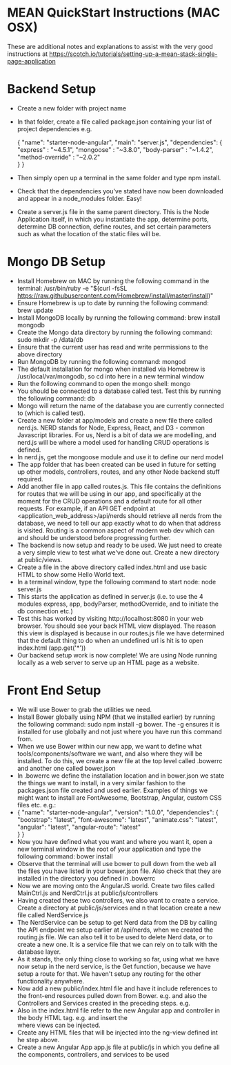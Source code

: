 # MEAN QuickStart Instructions (MAC OSX)

These are additional notes and explanations to assist with the very good instructions at https://scotch.io/tutorials/setting-up-a-mean-stack-single-page-application

# Backend Setup

- Create a new folder with project name
- In that folder, create a file called package.json containing your list of project dependencies e.g.

    {
      "name": "starter-node-angular",
      "main": "server.js",
      "dependencies": {
        "express" : "~4.5.1",
        "mongoose" : "~3.8.0",
        "body-parser" : "~1.4.2",
        "method-override" : "~2.0.2"        
      }
    }

- Then simply open up a terminal in the same folder and type npm install.
- Check that the dependencies you've stated have now been downloaded and appear in a node_modules folder. Easy!
- Create a server.js file in the same parent directory. This is the Node Application itself, in which you instantiate the app,  determine ports, determine DB connection, define routes, and set certain parameters such as what the location of the static files will be.

# Mongo DB Setup
- Install Homebrew on MAC by running the following command in the terminal: 
	/usr/bin/ruby -e "$(curl -fsSL https://raw.githubusercontent.com/Homebrew/install/master/install)"
- Ensure Homebrew is up to date by running the following command: brew update
- Install MongoDB locally by running the following command: brew install mongodb
- Create the Mongo data directory  by running the following command: sudo mkdir -p /data/db
- Ensure that the current user has read and write perrmissions to the above directory
- Run MongoDB by running the following command: mongod
- The default installation for mongo when installed via Homebrew is /usr/local/var/mongodb, so cd into here in a new terminal window
- Run the following command to open the mongo shell: mongo
- You should be connected to a database called test. Test this by running the following command: db
- Mongo will return the name of the database you are currently connected to (which is called test).
- Create a new folder at app/models and create a new file there called nerd.js. NERD stands for Node, Express, React, and D3 - common Javascript libraries. For us, Nerd is a bit of data we are modelling, and nerd.js will be where a model used for handling CRUD operations is defined.
- In nerd.js, get the mongoose module and use it to define our nerd model
- The app folder that has been created can be used in future for setting up other models, controllers, routes, and any other Node backend stuff required.
- Add another file in app called routes.js. This file contains the definitions for routes that we will be using in our app, and specifically at the moment for the CRUD operations and a default route for all other requests. For example, if an API GET endpoint at <application_web_address>/api/nerds should retrieve all nerds from the database, we need to tell our app exactly what to do when that address is visited. Routing is a common aspect of modern web dev which can and should be understood before progressing further.
- The backend is now setup and ready to be used. We just need to create a very simple view to test what we've done out. Create a new directory at public/views.
- Create a file in the above directory called index.html and use basic HTML to show some Hello World text.
- In a terminal window, type the following command to start node: node server.js
- This starts the application as defined in server.js (i.e. to use the 4 modules express, app, bodyParser, methodOverride, and to initiate the db connection etc.)
- Test this has worked by visiting http://localhost:8080 in your web browser. You should see your back HTML view displayed. The reason this view is displayed is because in our routes.js file we have determined that the default thing to do when an undefined url is hit is to open index.html (app.get('*'))
- Our backend setup work is now complete! We are using Node running locally  as a web server to serve up an HTML page as a website.

# Front End Setup

- We will use Bower to grab the utilities we need.
- Install Bower globally using NPM (that we installed earlier) by running the following command: sudo npm install -g bower. The -g ensures it is installed for use globally and not just where you have run this command from.
- When we use Bower within our new app, we want to define what tools/components/software we want, and also where they will be installed. To do this, we create a new file at the top level called .bowerrc and another one called bower.json
- In .bowerrc we define the installation location and in bower.json we state the things we want to install, in a very similar fashion to the packages.json file created and used earlier. Examples of things we might want to install are FontAwesome, Bootstrap, Angular, custom CSS files etc. e.g.:
- {
    "name": "starter-node-angular",
    "version": "1.0.0",
    "dependencies": {
        "bootstrap": "latest",
        "font-awesome": "latest",
        "animate.css": "latest",
        "angular": "latest",
        "angular-route": "latest"   
    }
}
- Now you have defined what you want and where you want it, open a new terminal window in the root of your application and type the following command: bower install
- Observe that the terminal will use bower to pull down from the web all the files you have listed in your bower.json file. Also check that they are installed in the directory you defined in .bowerrc
- Now we are moving onto the AngularJS world. Create two files called MainCtrl.js and NerdCtrl.js at public/js/controllers
- Having created these two controllers, we also want to create a service. Create a directory at public/js/services and n that location create a new file called NerdService.js
- The NerdService  can be setup to get Nerd data from the DB by calling the API endpoint we setup earlier at /api/nerds, when we created the routing.js file. We can also tell it to be used to delete Nerd data, or to create a new one. It is a service file that we can rely on to talk with the database layer.
- As it stands, the only thing close to working so far, using what we have now setup in the nerd service, is the Get function, because we have setup a route for that. We haven't setup any routing for the other functionality anywhere.
- Now add a new public/index.html file and have it include references to the front-end resources pulled down from Bower. e.g. <script src="libs/angular/angular.min.js"></script> and also the Controllers and Services created in the preceding steps. e.g. <script src="js/controllers/MainCtrl.js"></script>
    <script src="js/controllers/NerdCtrl.js"></script>
    <script src="js/services/NerdService.js"></script>
- Also in the index.html file refer to the new Angular app and controller in the body HTML tag. e.g. <body ng-app="sampleApp" ng-controller="NerdController"> and insert the <div ng-view></div> where views can be injected. 
- Create any HTML files that will be injected into the ng-view defined int he step above.
- Create a new Angular App app.js file at public/js in which you define all the components, controllers, and services to be used